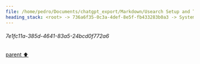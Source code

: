 ```yaml
---
file: /home/pedro/Documents/chatgpt_export/Markdown/Usearch Setup and Testing.md
heading_stack: <root> -> 736a6f35-0c3a-4def-8e5f-fb433283b0a3 -> System -> 7e1fc11a-385d-4641-83a5-24bcd0f772a6
---
```

###### 7e1fc11a-385d-4641-83a5-24bcd0f772a6
[parent ⬆️](#736a6f35-0c3a-4def-8e5f-fb433283b0a3)
